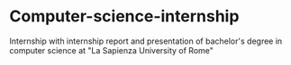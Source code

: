 # Computer-science-internship
Internship with internship report and presentation of bachelor's degree in computer science at "La Sapienza University of Rome"
